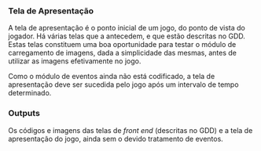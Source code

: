 ### Tela de Apresentação

A tela de apresentação é o ponto inicial de um jogo, do ponto de vista do
jogador. Há várias telas que a antecedem, e que estão descritas no GDD. Estas
telas constituem uma boa oportunidade para testar o módulo de carregamento de
imagens, dada a simplicidade das mesmas, antes de utilizar as imagens
efetivamente no jogo.

Como o módulo de eventos ainda não está codificado, a tela de apresentação
deve ser sucedida pelo jogo após um intervalo de tempo determinado.

### Outputs

Os códigos e imagens das telas de _front end_ (descritas no GDD) e a tela de
apresentação do jogo, ainda sem o devido tratamento de eventos.
